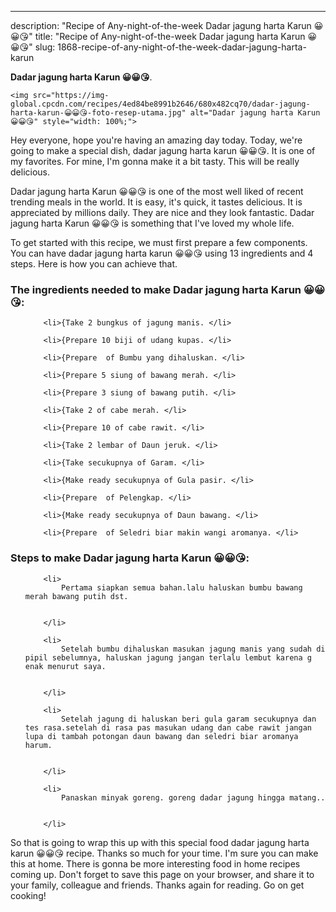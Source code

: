---
description: "Recipe of Any-night-of-the-week Dadar jagung harta Karun 😀😀😘"
title: "Recipe of Any-night-of-the-week Dadar jagung harta Karun 😀😀😘"
slug: 1868-recipe-of-any-night-of-the-week-dadar-jagung-harta-karun

<p>
	<strong>Dadar jagung harta Karun 😀😀😘</strong>. 
	
</p>
<p>
	
	<img src="https://img-global.cpcdn.com/recipes/4ed84be8991b2646/680x482cq70/dadar-jagung-harta-karun-😀😀😘-foto-resep-utama.jpg" alt="Dadar jagung harta Karun 😀😀😘" style="width: 100%;">
	
	
</p>
<p>
	Hey everyone, hope you're having an amazing day today. Today, we're going to make a special dish, dadar jagung harta karun 😀😀😘. It is one of my favorites. For mine, I'm gonna make it a bit tasty. This will be really delicious.
</p>
	
<p>
	Dadar jagung harta Karun 😀😀😘 is one of the most well liked of recent trending meals in the world. It is easy, it's quick, it tastes delicious. It is appreciated by millions daily. They are nice and they look fantastic. Dadar jagung harta Karun 😀😀😘 is something that I've loved my whole life.
</p>
<p>
	
</p>

<p>
To get started with this recipe, we must first prepare a few components. You can have dadar jagung harta karun 😀😀😘 using 13 ingredients and 4 steps. Here is how you can achieve that.
</p>

<h3>The ingredients needed to make Dadar jagung harta Karun 😀😀😘:</h3>

<ol>
	
		<li>{Take 2 bungkus of jagung manis. </li>
	
		<li>{Prepare 10 biji of udang kupas. </li>
	
		<li>{Prepare  of Bumbu yang dihaluskan. </li>
	
		<li>{Prepare 5 siung of bawang merah. </li>
	
		<li>{Prepare 3 siung of bawang putih. </li>
	
		<li>{Take 2 of cabe merah. </li>
	
		<li>{Prepare 10 of cabe rawit. </li>
	
		<li>{Take 2 lembar of Daun jeruk. </li>
	
		<li>{Take secukupnya of Garam. </li>
	
		<li>{Make ready secukupnya of Gula pasir. </li>
	
		<li>{Prepare  of Pelengkap. </li>
	
		<li>{Make ready secukupnya of Daun bawang. </li>
	
		<li>{Prepare  of Seledri biar makin wangi aromanya. </li>
	
</ol>
<p>
	
</p>

<h3>Steps to make Dadar jagung harta Karun 😀😀😘:</h3>

<ol>
	
		<li>
			Pertama siapkan semua bahan.lalu haluskan bumbu bawang merah bawang putih dst.
			
			
		</li>
	
		<li>
			Setelah bumbu dihaluskan masukan jagung manis yang sudah di pipil sebelumnya, haluskan jagung jangan terlalu lembut karena g enak menurut saya.
			
			
		</li>
	
		<li>
			Setelah jagung di haluskan beri gula garam secukupnya dan tes rasa.setelah di rasa pas masukan udang dan cabe rawit jangan lupa di tambah potongan daun bawang dan seledri biar aromanya harum.
			
			
		</li>
	
		<li>
			Panaskan minyak goreng. goreng dadar jagung hingga matang..
			
			
		</li>
	
</ol>

<p>
	
</p>

<p>
	So that is going to wrap this up with this special food dadar jagung harta karun 😀😀😘 recipe. Thanks so much for your time. I'm sure you can make this at home. There is gonna be more interesting food in home recipes coming up. Don't forget to save this page on your browser, and share it to your family, colleague and friends. Thanks again for reading. Go on get cooking!
</p>
